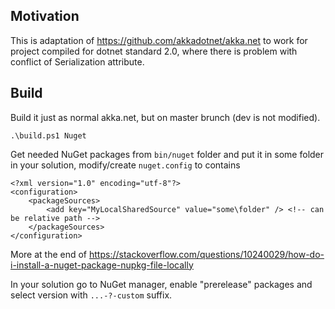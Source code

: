 ## Motivation

This is adaptation of https://github.com/akkadotnet/akka.net to work for project compiled for dotnet standard 2.0, where there is problem with conflict of Serialization attribute.

## Build

Build it just as normal akka.net, but on master brunch (dev is not modified).

```
.\build.ps1 Nuget
```

Get needed NuGet packages from `bin/nuget` folder and put it in some folder in your solution, modify/create `nuget.config` to contains 

```
<?xml version="1.0" encoding="utf-8"?>
<configuration>
    <packageSources>
        <add key="MyLocalSharedSource" value="some\folder" /> <!-- can be relative path -->
    </packageSources>
</configuration>
```
More at the end of https://stackoverflow.com/questions/10240029/how-do-i-install-a-nuget-package-nupkg-file-locally

In your solution go to NuGet manager, enable "prerelease" packages and select version with `...-?-custom` suffix.
